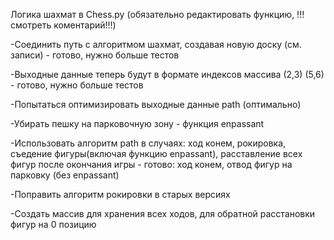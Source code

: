 Логика шахмат в Chess.py (обязательно редактировать функцию, !!!смотреть коментарий!!!)



-Соединить путь с алгоритмом шахмат, создавая новую доску (см. записи) - готово, нужно больше тестов

-Выходные данные теперь будут в формате индексов массива (2,3) (5,6) - готово, нужно больше тестов

-Попытаться оптимизировать выходные данные path (оптимально)

-Убирать пешку на парковочную зону - функция enpassant

-Использовать алгоритм path в случаях: ход конем, рокировка, съедение фигуры(включая функцию enpassant), расставление всех фигур после окончания игры - готово: ход конем, отвод фигур на парковку (без enpassant)

-Поправить алгоритм рокировки в старых версиях

-Создать массив для хранения всех ходов, для обратной расстановки фигур на 0 позицию
